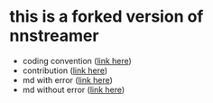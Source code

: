# this is a forked version of nnstreamer 
- coding convention ([link here](coding-convention.md))
- contribution ([link here](contributing.md))
- md with error ([link here](md-with-error.md))
- md without error ([link here](md-without-error.md))
